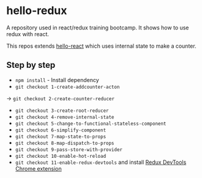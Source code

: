 # hello-redux
A repository used in react/redux training bootcamp. It shows how to use redux with react.

This repos extends [hello-react](https://github.com/codesheepio/hello-react) which uses internal state to make a counter.

## Step by step
* `npm install` - Install dependency
* `git checkout 1-create-addcounter-acton`

&rarr; `git checkout 2-create-counter-reducer`

* `git checkout 3-create-root-reducer`
* `git checkout 4-remove-internal-state`
* `git checkout 5-change-to-functional-stateless-component`
* `git checkout 6-simplify-component`
* `git checkout 7-map-state-to-props`
* `git checkout 8-map-dispatch-to-props`
* `git checkout 9-pass-store-with-provider`
* `git checkout 10-enable-hot-reload`
* `git checkout 11-enable-redux-devtools` and install [Redux DevTools Chrome extension](https://chrome.google.com/webstore/detail/redux-devtools/lmhkpmbekcpmknklioeibfkpmmfibljd)

